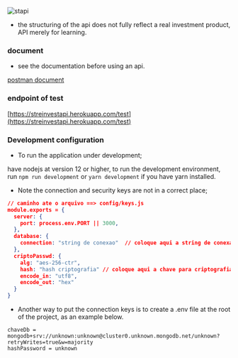 ![stapi](https://user-images.githubusercontent.com/54999837/118889676-d371e880-b8d3-11eb-8889-73b488ca068b.png)

* the structuring of the api does not fully reflect a real investment product, API merely for learning.

### document

* see the documentation before using an api.

[postman document](https://web.postman.co/workspace/streinvest_api~b0c520ff-a642-4531-a688-a14143a9a6a0/documentation/11026666-5e0c3c69-2a35-40be-a695-c13b6a392342)

### endpoint of test

[https://streinvestapi.herokuapp.com/test](https://streinvestapi.herokuapp.com/test)

### Development configuration

* To run the application under development;

have nodejs at version 12 or higher, to run the development environment, run `npm run development` or `yarn development` if you have yarn installed.

* Note the connection and security keys are not in a correct place;

```json
// caminho ate o arquivo ==> config/keys.js
module.exports = {
  server: {
    port: process.env.PORT || 3000,
  },
  database: {
    connection: "string de conexao"  // coloque aqui a string de conexao ao banco de dados mongo
  },
  criptoPasswd: {
    alg: "aes-256-ctr",
    hash: "hash criptografia" // coloque aqui a chave para criptografia da senha do usuario,
    encode_in: "utf8",
    encode_out: "hex"
  }
}
``` 
* Another way to put the connection keys is to create a .env file at the root of the project, as an example below.

```
chaveDb = mongodb+srv://unknown:unknown@cluster0.unknown.mongodb.net/unknown?retryWrites=true&w=majority
hashPassword = unknown
```
